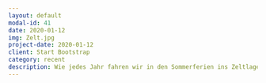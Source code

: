 ```yaml
---
layout: default
modal-id: 41
date: 2020-01-12
img: Zelt.jpg
project-date: 2020-01-12
client: Start Bootstrap
category: recent
description: Wie jedes Jahr fahren wir in den Sommerferien ins Zeltlager. Wir haben zwei Wochen Spaß, verbringen unsere Zeit in der Natur und neben vielen verschiedenen Spielen erleben wir vor allem das Gefühl der Gemeinschaft. Wir freuen uns über jedes Kind im Alter von 9 bis 13, dass bei uns mitfährt! Weitere Informationen findet ihr im <a target="_blank" href="/dokumente/zl-flyer/zl-flyer_2020_reviewed.pdf">Flyer</a>.
---
```

